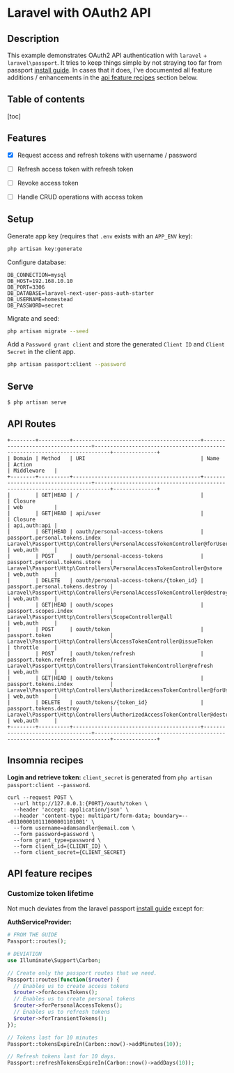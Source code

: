 # Laravel with OAuth2 API

## Description
This example demonstrates OAuth2 API authentication with `laravel` + `laravel\passport`. It tries to keep things simple by not straying too far from passport [install guide](https://laravel.com/docs/5.8/passport#installation). In cases that it does, I've documented all feature additions / enhancements in the [api feature recipes](#api-feature-recipes) section below.

## Table of contents
[toc]

## Features

- [x] Request access and refresh tokens with username / password
- [ ] Refresh access token with refresh token
- [ ] Revoke access token
- [ ] Handle CRUD operations with access token


## Setup

Generate app key (requires that `.env` exists with an `APP_ENV` key):
```bash
php artisan key:generate
```

Configure database:
```env
DB_CONNECTION=mysql
DB_HOST=192.168.10.10
DB_PORT=3306
DB_DATABASE=laravel-next-user-pass-auth-starter
DB_USERNAME=homestead
DB_PASSWORD=secret
```

Migrate and seed:
```bash
php artisan migrate --seed
```

Add a `Password grant client` and store the generated `Client ID` and `Client Secret` in the client app.

```bash
php artisan passport:client --password
```

## Serve
```bash
$ php artisan serve
```

## API Routes
```
+--------+----------+-----------------------------------------+----------------------------------+---------------------------------------------------------------------------+--------------+
| Domain | Method   | URI                                     | Name                             | Action                                                                    | Middleware   |
+--------+----------+-----------------------------------------+----------------------------------+---------------------------------------------------------------------------+--------------+
|        | GET|HEAD | /                                       |                                  | Closure                                                                   | web          |
|        | GET|HEAD | api/user                                |                                  | Closure                                                                   | api,auth:api |
|        | GET|HEAD | oauth/personal-access-tokens            | passport.personal.tokens.index   | Laravel\Passport\Http\Controllers\PersonalAccessTokenController@forUser   | web,auth     |
|        | POST     | oauth/personal-access-tokens            | passport.personal.tokens.store   | Laravel\Passport\Http\Controllers\PersonalAccessTokenController@store     | web,auth     |
|        | DELETE   | oauth/personal-access-tokens/{token_id} | passport.personal.tokens.destroy | Laravel\Passport\Http\Controllers\PersonalAccessTokenController@destroy   | web,auth     |
|        | GET|HEAD | oauth/scopes                            | passport.scopes.index            | Laravel\Passport\Http\Controllers\ScopeController@all                     | web,auth     |
|        | POST     | oauth/token                             | passport.token                   | Laravel\Passport\Http\Controllers\AccessTokenController@issueToken        | throttle     |
|        | POST     | oauth/token/refresh                     | passport.token.refresh           | Laravel\Passport\Http\Controllers\TransientTokenController@refresh        | web,auth     |
|        | GET|HEAD | oauth/tokens                            | passport.tokens.index            | Laravel\Passport\Http\Controllers\AuthorizedAccessTokenController@forUser | web,auth     |
|        | DELETE   | oauth/tokens/{token_id}                 | passport.tokens.destroy          | Laravel\Passport\Http\Controllers\AuthorizedAccessTokenController@destroy | web,auth     |
+--------+----------+-----------------------------------------+----------------------------------+---------------------------------------------------------------------------+--------------+
```

## Insomnia recipes
**Login and retrieve token:**
`client_secret` is generated from `php artisan passport:client --password`.
```shell
curl --request POST \
  --url http://127.0.0.1:{PORT}/oauth/token \
  --header 'accept: application/json' \
  --header 'content-type: multipart/form-data; boundary=---011000010111000001101001' \
  --form username=adamsandler@email.com \
  --form password=password \
  --form grant_type=password \
  --form client_id={CLIENT_ID} \
  --form client_secret={CLIENT_SECRET}
```

## API feature recipes

### Customize token lifetime

Not much deviates from the laravel passport [install guide](https://laravel.com/docs/5.8/passport#installation) except for:

**AuthServiceProvider:**

```php
# FROM THE GUIDE
Passport::routes();

# DEVIATION
use Illuminate\Support\Carbon;

// Create only the passport routes that we need.
Passport::routes(function($router) {
  // Enables us to create access tokens
  $router->forAccessTokens();
  // Enables us to create personal tokens
  $router->forPersonalAccessTokens();
  // Enables us to refresh tokens
  $router->forTransientTokens();
});

// Tokens last for 10 minutes
Passport::tokensExpireIn(Carbon::now()->addMinutes(10));

// Refresh tokens last for 10 days.
Passport::refreshTokensExpireIn(Carbon::now()->addDays(10));
```